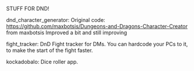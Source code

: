 STUFF FOR DND!

dnd_character_generator:
Original code: https://github.com/maxbotsis/Dungeons-and-Dragons-Character-Creator from maxbotsis
Improved a bit and still improving 

fight_tracker:
DnD Fight tracker for DMs. 
You can hardcode your PCs to it, to make the start of the fight faster. 

kockadobalo:
Dice roller app. 